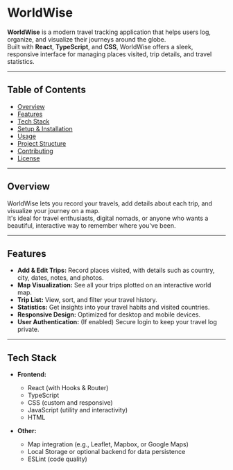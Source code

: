 # WorldWise

**WorldWise** is a modern travel tracking application that helps users log, organize, and visualize their journeys around the globe.  
Built with **React**, **TypeScript**, and **CSS**, WorldWise offers a sleek, responsive interface for managing places visited, trip details, and travel statistics.

---

## Table of Contents

- [Overview](#overview)
- [Features](#features)
- [Tech Stack](#tech-stack)
- [Setup & Installation](#setup--installation)
- [Usage](#usage)
- [Project Structure](#project-structure)
- [Contributing](#contributing)
- [License](#license)

---

## Overview

WorldWise lets you record your travels, add details about each trip, and visualize your journey on a map.  
It's ideal for travel enthusiasts, digital nomads, or anyone who wants a beautiful, interactive way to remember where you've been.

---

## Features

- **Add & Edit Trips:** Record places visited, with details such as country, city, dates, notes, and photos.
- **Map Visualization:** See all your trips plotted on an interactive world map.
- **Trip List:** View, sort, and filter your travel history.
- **Statistics:** Get insights into your travel habits and visited countries.
- **Responsive Design:** Optimized for desktop and mobile devices.
- **User Authentication:** (If enabled) Secure login to keep your travel log private.

---

## Tech Stack

- **Frontend:**  
  - React (with Hooks & Router)
  - TypeScript
  - CSS (custom and responsive)
  - JavaScript (utility and interactivity)
  - HTML

- **Other:**  
  - Map integration (e.g., Leaflet, Mapbox, or Google Maps)
  - Local Storage or optional backend for data persistence
  - ESLint (code quality)
